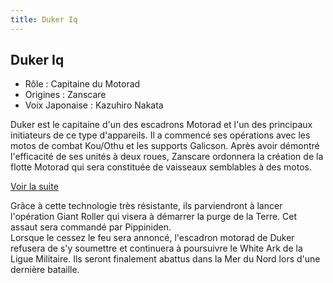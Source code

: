 ```yaml
---
title: Duker Iq
---
```


Duker Iq
--------





* Rôle : Capitaine du Motorad
* Origines : Zanscare
* Voix Japonaise : Kazuhiro Nakata


Duker est le capitaine d'un des escadrons Motorad et l'un des principaux initiateurs de ce type d'appareils. Il a commencé ses opérations avec les motos de combat Kou/Othu et les supports Galicson. Après avoir démontré l'efficacité de ses unités à deux roues, Zanscare ordonnera la création de la flotte Motorad qui sera constituée de vaisseaux semblables à des motos.


[Voir la suite](javascript:spoiler();)


Grâce à cette technologie très résistante, ils parviendront à lancer l'opération Giant Roller qui visera à démarrer la purge de la Terre. Cet assaut sera commandé par Pippiniden.   
Lorsque le cessez le feu sera annoncé, l'escadron motorad de Duker refusera de s'y soumettre et continuera à poursuivre le White Ark de la Ligue Militaire. Ils seront finalement abattus dans la Mer du Nord lors d'une dernière bataille.


